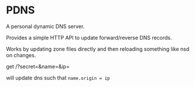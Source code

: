 # PDNS

A personal dynamic DNS server.

Provides a simple HTTP API to update forward/reverse DNS records.

Works by updating zone files directly and then reloading something like nsd on changes.

get /?secret=<secret>&name=<name>&ip=<ip>

will update dns such that `name.origin = ip`